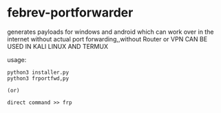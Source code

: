 # febrev-portforwarder
generates payloads for windows and android which can work over in the internet without actual port forwarding,,without Router or VPN
CAN BE USED IN KALI LINUX AND TERMUX

usage:

    python3 installer.py
    python3 frportfwd,py
    
    (or)
    
    direct command >> frp
    
